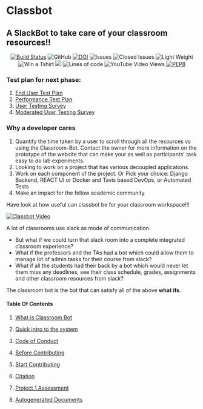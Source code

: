 
# Classbot

## A SlackBot to take care of your classroom resources!!

<center>

<a href="https://travis-ci.com/tanay105/Classroom-Bot"><img src="https://travis-ci.com/tanay105/Classroom-Bot.svg?branch=master" alt="Build Status"></a>
<img alt="GitHub" src="https://img.shields.io/github/license/tanay105/Classroom-Bot">
<a href="https://zenodo.org/badge/latestdoi/300093215"><img src="https://zenodo.org/badge/300093215.svg" alt="DOI"></a>
<img src="https://img.shields.io/github/issues-raw/tanay105/Classroom-Bot" alt="Issues">
<img src="https://img.shields.io/github/issues-closed-raw/tanay105/Classroom-Bot?style=plastic" alt="Closed Issues">
<img src="https://img.shields.io/github/repo-size/tanay105/Classroom-Bot" alt="Light Weight">
<img src="https://img.shields.io/github/issues/Ayushi61/Classroom-Bot/Haktoberfest" alt="Win a Tshirt">
<img src="https://codecov.io/gh/tanay105/Classroom-Bot/branch/master/graph/badge.svg?token=GDIGVPXI97"/>
<img alt="Lines of code" src="https://img.shields.io/tokei/lines/github/tanay105/Classroom-Bot?label=lines%20of%20code&style=flat-square">
<img alt="YouTube Video Views" src="https://img.shields.io/youtube/views/NaiekJTGSXg?style=social">
[![PEP8](https://img.shields.io/badge/code%20style-pep8-orange.svg)](https://www.python.org/dev/peps/pep-0008/)

</center>

### Test plan for next phase:

1. [End User Test Plan](https://github.com/tanay105/Classroom-Bot/blob/master/docs/test_plan/end_user_test_plan.md)
2. [Performance Test Plan](https://github.com/tanay105/Classroom-Bot/blob/master/docs/test_plan/performance_test_plan.md)
3. [User Testing Survey](https://github.com/tanay105/Classroom-Bot/blob/master/docs/test_plan/survey/user_testing_survey.md)
4. [Moderated User Testing Survey](https://github.com/tanay105/Classroom-Bot/blob/master/docs/test_plan/survey/moderated_user_testing_survey.md)

### Why a developer cares

1. Quantify the time taken by a user to scroll through all the resources vs using the Classroom-Bot. Contact the owner for more information on the prototype of the website that can make your as well as participants' task easy to do lab experiments.
2. Looking to work on a project that has various decoupled applications.
3. Work on each component of the project. Or Pick your choice: Django Backend, REACT UI or Docker and Tavis based DevOps, or Automated Tests
4. Make an impact for the fellow academic community.

Have look at how useful can classbot be for your classroom workspace!!!

[![Classbot Video](https://img.youtube.com/vi/CRSTGNChs1o/0.jpg)](https://www.youtube.com/watch?v=NaiekJTGSXg)

A lot of classrooms use slack as mode of communication. 

* But what if we could turn that slack room into a complete integrated classroom experience?
* What if the professors and the TAs had a bot which could allow them to manage lot of admin tasks for their course from slack?
* What if all the students had their back by a bot which would never let them miss any deadlines, see their class schedule, 
grades, assignments and other classroom resources from slack?

The classroom bot is the bot that can satisfy all of the above **what ifs**.


#### Table Of Contents

1. [What is Classroom Bot](/docs/whatallispossible.md)

2. [Quick intro to the system](/docs/how.md)

2. [Code of Conduct](CODE_OF_CONDUCT.md)

3. [Before Contributing](CONTRIBUTING.md)

4. [Start Contributing](docs/design.md)

5. [Citation](CITATION.md)

6. [Project 1 Assessment](PROJ1-selfAssessment.md)

7. [Autogenerated Documents](https://tanay105.github.io/html/)
